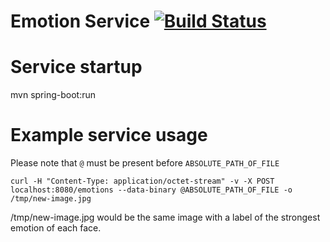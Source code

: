 # Emotion Service [![Build Status](https://travis-ci.org/alphadev-sthlm/emotion-service.png)](https://travis-ci.org/alphadev-sthlm/emotion-service)

# Service startup

mvn spring-boot:run

# Example service usage

Please note that `@` must be present before `ABSOLUTE_PATH_OF_FILE`

```
curl -H "Content-Type: application/octet-stream" -v -X POST localhost:8080/emotions --data-binary @ABSOLUTE_PATH_OF_FILE -o /tmp/new-image.jpg
```

/tmp/new-image.jpg would be the same image with a label of the strongest emotion of each face.
